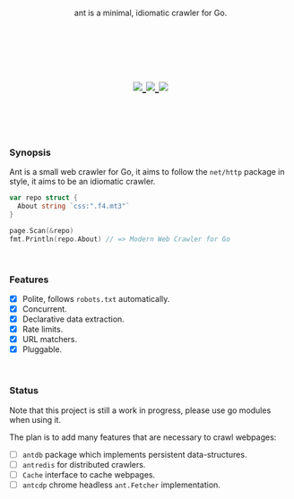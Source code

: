 
<br>
<br>
<br>

<p align=center>
  ant is a minimal, idiomatic crawler for Go.
</p>

<br>
<br>
<br>

<h1 align=center>
  <a href="https://github.com/yields/ant/workflows/test">
    <img src="https://github.com/yields/ant/workflows/test/badge.svg" />
  </a>
  <a href="https://pkg.go.dev/github.com/yields/ant">
    <img src="https://pkg.go.dev/badge/github.com/yields/ant" />
  </a>
  <a href="https://goreportcard.com/report/github.com/yields/ant">
    <img src="https://goreportcard.com/badge/github.com/yields/ant" />
  </a>
</h1>

<br>
<br>
<br>


### Synopsis

  Ant is a small web crawler for Go, it aims to follow the `net/http` package
  in style, it aims to be an idiomatic crawler.

  ```go
  var repo struct {
    About string `css:".f4.mt3"`
  }

  page.Scan(&repo)
  fmt.Println(repo.About) // => Modern Web Crawler for Go
  ```

<br>

### Features

  - [x] Polite, follows `robots.txt` automatically.
  - [x] Concurrent.
  - [x] Declarative data extraction.
  - [x] Rate limits.
  - [x] URL matchers.
  - [x] Pluggable.

<br>

### Status

  Note that this project is still a work in progress, please use go modules
  when using it.

  The plan is to add many features that are necessary to crawl webpages:

  - [ ] `antdb` package which implements persistent data-structures.
  - [ ] `antredis` for distributed crawlers.
  - [ ] `Cache` interface to cache webpages.
  - [ ] `antcdp` chrome headless `ant.Fetcher` implementation.

